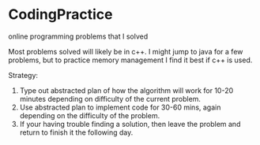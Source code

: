 # CodingPractice
online programming problems that I solved 

Most problems solved will likely be in c++. I might jump to java for a few problems, but to practice memory management I find it best if c++ is used.

Strategy: 
  1. Type out abstracted plan of how the algorithm will work for 10-20 minutes depending on difficulty of the current problem.
  2. Use abstracted plan to implement code for 30-60 mins, again depending on the difficulty of the problem.
  3. If your having trouble finding a solution, then leave the problem and return to finish it the following day.
